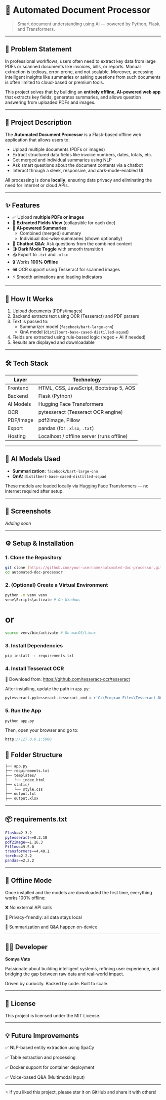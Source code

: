 # 📄 Automated Document Processor

> Smart document understanding using AI — powered by Python, Flask, and Transformers.

---

## 🧩 Problem Statement

In professional workflows, users often need to extract key data from large PDFs or scanned documents like invoices, bills, or reports. Manual extraction is tedious, error-prone, and not scalable. Moreover, accessing intelligent insights like summaries or asking questions from such documents is often limited to cloud-based or premium tools.

This project solves that by building an **entirely offline, AI-powered web app** that extracts key fields, generates summaries, and allows question answering from uploaded PDFs and images.

---

## 📝 Project Description

The **Automated Document Processor** is a Flask-based offline web application that allows users to:

- Upload multiple documents (PDFs or images)
- Extract structured data fields like invoice numbers, dates, totals, etc.
- Get merged and individual summaries using NLP
- Ask smart questions about the document contents via a chatbot
- Interact through a sleek, responsive, and dark-mode-enabled UI

All processing is done **locally**, ensuring data privacy and eliminating the need for internet or cloud APIs.

---

## ✨ Features

- ✅ Upload **multiple PDFs or images**
- 📄 **Extracted Fields View** (collapsible for each doc)
- 🧠 **AI-powered Summaries**:
  - Combined (merged) summary
  - Individual doc-wise summaries (shown optionally)
- 💬 **Chatbot Q&A**: Ask questions from the combined content
- 🌗 **Dark Mode Toggle** with smooth transition
- 📥 Export to `.txt` and `.xlsx`
- 🔒 Works **100% Offline**
- 🖼️ OCR support using Tesseract for scanned images
- ⚡ Smooth animations and loading indicators

---

## 🚀 How It Works

1. Upload documents (PDFs/images)
2. Backend extracts text using OCR (Tesseract) and PDF parsers
3. Text is passed to:
   - Summarizer model (`facebook/bart-large-cnn`)
   - QnA model (`distilbert-base-cased-distilled-squad`)
4. Fields are extracted using rule-based logic (regex + AI if needed)
5. Results are displayed and downloadable

---

## 🛠 Tech Stack

| Layer       | Technology                                  |
|-------------|---------------------------------------------|
| Frontend    | HTML, CSS, JavaScript, Bootstrap 5, AOS     |
| Backend     | Flask (Python)                              |
| AI Models   | Hugging Face Transformers                   |
| OCR         | pytesseract (Tesseract OCR engine)          |
| PDF/Image   | pdf2image, Pillow                           |
| Export      | pandas (for `.xlsx`, `.txt`)                |
| Hosting     | Localhost / offline server (runs offline)   |

---

## 🧠 AI Models Used

- **Summarization:** `facebook/bart-large-cnn`
- **QnA:** `distilbert-base-cased-distilled-squad`

These models are loaded locally via Hugging Face Transformers — no internet required after setup.

---

## 🧪 Screenshots

_Adding soon_

---

## ⚙️ Setup & Installation

### 1. Clone the Repository

```bash
git clone [https://github.com/your-username/automated-doc-processor.git](https://github.com/your-username/automated-doc-processor.git)
cd automated-doc-processor
```


### 2. (Optional) Create a Virtual Environment

```bash
python -m venv venv
venv\Scripts\activate # On Windows
```

# or
```bash
source venv/bin/activate # On macOS/Linux
```

### 3. Install Dependencies

```bash
pip install -r requirements.txt
```

### 4. Install Tesseract OCR

🔗 Download from: https://github.com/tesseract-ocr/tesseract

After installing, update the path in `app.py`:

```python
pytesseract.pytesseract.tesseract_cmd = r'C:\Program Files\Tesseract-OCR\tesseract.exe'
```

### 5. Run the App

```bash
python app.py
```

Then, open your browser and go to:
```cpp
http://127.0.0.1:5000
```


## 📁 Folder Structure
```bash
├── app.py
├── requirements.txt
├── templates/
│   └── index.html
├── static/
│   └── style.css
├── output.txt
├── output.xlsx
```


---

## 📦 requirements.txt
```bash
Flask==2.3.2
pytesseract==0.3.10
pdf2image==1.16.3
Pillow==9.5.0
transformers==4.40.1
torch==2.2.2
pandas==2.2.2
```

---

## 🔐 Offline Mode

Once installed and the models are downloaded the first time, everything works 100% offline:

❌ No external API calls

🔐 Privacy-friendly: all data stays local

🧠 Summarization and Q&A happen on-device

---

## 👨‍💻 Developer

**Somya Vats**


Passionate about building intelligent systems, refining user experience, and bridging the gap between raw data and real-world impact.  

Driven by curiosity. Backed by code. Built to scale.

---

## 📄 License

This project is licensed under the MIT License.

---

## 💡 Future Improvements

✅ NLP-based entity extraction using SpaCy

✅ Table extraction and processing

✅ Docker support for container deployment

✅ Voice-based Q&A (Multimodal Input)

---

⭐ If you liked this project, please star it on GitHub and share it with others!


